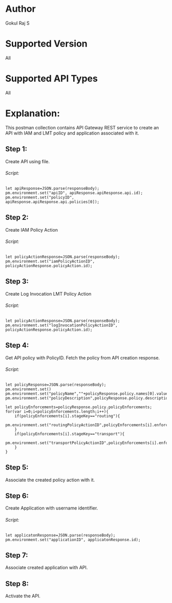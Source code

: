 # Author
Gokul Raj S

# Supported Version
All

# Supported API Types
All

# Explanation:
This postman collection contains API Gateway REST service to create an API with IAM and LMT policy and application associated with it.

## Step 1:
Create API using file.

###### Script:
```
let apiResponse=JSON.parse(responseBody);
pm.environment.set("apiID", apiResponse.apiResponse.api.id);
pm.environment.set("policyID", apiResponse.apiResponse.api.policies[0]);
```

## Step 2:
Create IAM Policy Action

###### Script:
```
let policyActionResponse=JSON.parse(responseBody);
pm.environment.set("iamPolicyActionID", policyActionResponse.policyAction.id);
```

## Step 3:
Create Log Invocation LMT Policy Action

###### Script:
```
let policyActionResponse=JSON.parse(responseBody);
pm.environment.set("logInvocationPolicyActionID", policyActionResponse.policyAction.id);
```

## Step 4:
Get API policy with PolicyID. Fetch the policy from API creation response.

###### Script:
```
let policyResponse=JSON.parse(responseBody);
pm.environment.set()
pm.environment.set("policyName",""+policyResponse.policy.names[0].value);
pm.environment.set("policyDescription",policyResponse.policy.descriptions[0].value);
    
let policyEnforcements=policyResponse.policy.policyEnforcements;
for(var i=0;i<policyEnforcements.length;i++){
    if(policyEnforcements[i].stageKey=="routing"){
        pm.environment.set("routingPolicyActionID",policyEnforcements[i].enforcements[0].enforcementObjectId);
    }
    if(policyEnforcements[i].stageKey=="transport"){
        pm.environment.set("transportPolicyActionID",policyEnforcements[i].enforcements[0].enforcementObjectId);
    }
}
```

## Step 5:
Associate the created policy action with it.

## Step 6:
Create Application with username identifier.

###### Script:
```
let applicatonResponse=JSON.parse(responseBody);
pm.environment.set("applicationID", applicatonResponse.id);
```

## Step 7:
Associate created application with API.

## Step 8:
Activate the API.
